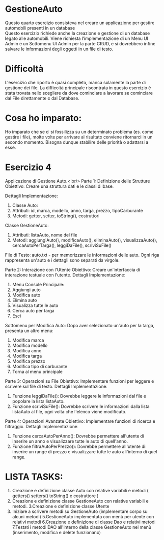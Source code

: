 # GestioneAuto
Questo quarto esercizio consisteva nel creare un applicazione per gestire automobili presenti in un database<br />
Questo esercizio richiede anche la creazione e gestione di un database legato alle automobili.
Viene richiesta l'implementazione di un Menu UI Admin e un Sottomenu UI Admin per la parte CRUD, e si dovrebbero infine salvare le informazioni degli oggetti in un file di testo.

# Difficoltà
L'esercizio che riporto è quasi completo, manca solamente la parte di gestione dei file.
La difficoltà principale riscontrata in questo esercizio è stata trovata nello scegliere da dove cominciare a lavorare se cominciare dal File direttamente o dal Database.

# Cosa ho imparato:
Ho imparato che se ci si fossilizza su un determinato problema (es. come gestire i file), molte volte per arrivare al risultato conviene ritornarci in un secondo momento. Bisogna dunque stabilire delle priorità o adattarsi a esse.

# Esercizio 4

Applicazione di Gestione Auto.< br/>
Parte 1: Definizione delle Strutture
Obiettivo: Creare una struttura dati e le classi di base.

Dettagli Implementazione:
1. Classe Auto:
2. Attributi: id, marca, modello, anno, targa, prezzo, tipoCarburante
3. Metodi: getter, setter, toString(), costruttori

Classe GestioneAuto:
1. Attributi: listaAuto, nome del file
2. Metodi: aggiungiAuto(), modificaAuto(), eliminaAuto(), visualizzaAuto(), cercaAutoPerTarga(), leggiDaFile(), scriviSuFile()

File di Testo: auto.txt - per memorizzare le informazioni delle auto. Ogni riga rappresenta un'auto e i dettagli sono separati da virgole.

Parte 2: Interazione con l'Utente
Obiettivo: Creare un'interfaccia di interazione testuale con l'utente.
Dettagli Implementazione:
1. Menu Console Principale:
2. Aggiungi auto
3. Modifica auto
4. Elimina auto
5. Visualizza tutte le auto
6. Cerca auto per targa
7. Esci

Sottomenu per Modifica Auto: Dopo aver selezionato un'auto per la targa, presenta un altro menu:
1. Modifica marca
2. Modifica modello
3. Modifica anno
4. Modifica targa
5. Modifica prezzo
6. Modifica tipo di carburante
7. Torna al menu principale

Parte 3: Operazioni su File
Obiettivo: Implementare funzioni per leggere e scrivere sul file di testo.
Dettagli Implementazione:
1. Funzione leggiDaFile(): Dovrebbe leggere le informazioni dal file e popolare la lista listaAuto.
2. Funzione scriviSuFile(): Dovrebbe scrivere le informazioni dalla lista listaAuto al file, ogni volta che l'elenco viene modificato.

Parte 4: Operazioni Avanzate
Obiettivo: Implementare funzioni di ricerca e filtraggio.
Dettagli Implementazione:
1. Funzione cercaAutoPerAnno(): Dovrebbe permettere all'utente di inserire un anno e visualizzare tutte le auto di quell'anno.
2. Funzione filtraAutoPerPrezzo(): Dovrebbe permettere all'utente di inserire un range di prezzo e visualizzare tutte le auto all'interno di quel range.

# LISTA TASKS:

1. Creazione e definizione classe Auto con relative variabili e metodi ( getters() setters() toString() e costruttore )
2. Creazione e definizione classe GestioneAuto con relative variabili e metodi.
3.Creazione e definizione classe Utente
4. Iniziare a scrivere metodi su GestioneAuto (implementare corpo su alcuni metodi)
5.GestioneAuto implementata con menù per utente con relativi metodi
6.Creazione e definizione di classe Dao e relativi metodi
7.Testati i metodi DAO all'interno della classe GestioneAuto nel menù (inserimento, modifica e delete funzionano)
